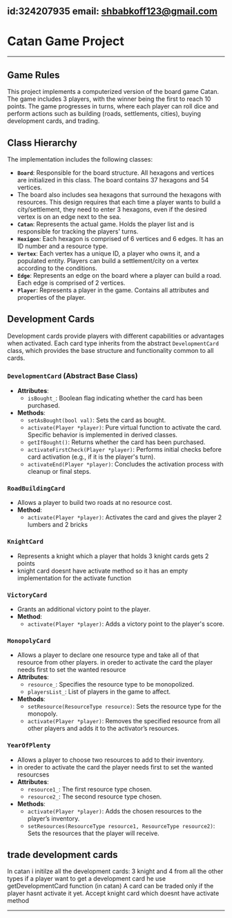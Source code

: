 id:324207935
email: shbabkoff123@gmail.com
---
# Catan Game Project
---
## Game Rules
This project implements a computerized version of the board game Catan. The game includes 3 players, with the winner being the first to reach 10 points. The game progresses in turns, where each player can roll dice and perform actions such as building (roads, settlements, cities), buying development cards, and trading.

## Class Hierarchy
The implementation includes the following classes:
- **`Board`**: Responsible for the board structure. All hexagons and vertices are initialized in this class. The board contains 37 hexagons and 54 vertices.
- The board also includes sea hexagons that surround the hexagons with resources. This design requires that each time a player wants to build a city/settlement, they need to enter 3 hexagons, even if the desired vertex is on an edge next to the sea.
- **`Catan`**: Represents the actual game. Holds the player list and is responsible for tracking the players' turns.
- **`Hexigon`**: Each hexagon is comprised of 6 vertices and 6 edges. It has an ID number and a resource type.
- **`Vertex`**: Each vertex has a unique ID, a player who owns it, and a populated entity. Players can build a settlement/city on a vertex according to the conditions.
- **`Edge`**: Represents an edge on the board where a player can build a road. Each edge is comprised of 2 vertices.
- **`Player`**: Represents a player in the game. Contains all attributes and properties of the player.

## Development Cards
Development cards provide players with different capabilities or advantages when activated. Each card type inherits from the abstract `DevelopmentCard` class, which provides the base structure and functionality common to all cards.

### `DevelopmentCard` (Abstract Base Class)
- **Attributes**:
  - `isBought_`: Boolean flag indicating whether the card has been purchased.
- **Methods**:
  - `setAsBought(bool val)`: Sets the card as bought.
  - `activate(Player *player)`: Pure virtual function to activate the card. Specific behavior is implemented in derived classes.
  - `getIfBought()`: Returns whether the card has been purchased.
  - `activateFirstCheck(Player *player)`: Performs initial checks before card activation (e.g., if it is the player's turn).
  - `activateEnd(Player *player)`: Concludes the activation process with cleanup or final steps.

### `RoadBuildingCard`
- Allows a player to build two roads at no resource cost.
- **Method**:
  - `activate(Player *player)`: Activates the card and gives the player 2 lumbers and 2 bricks

### `KnightCard`
- Represents a knight which a player that holds 3 knight cards gets 2 points
- knight card doesnt have activate method so it has an empty implementation for the activate function

### `VictoryCard`
- Grants an additional victory point to the player.
- **Method**:
  - `activate(Player *player)`: Adds a victory point to the player's score.

### `MonopolyCard`
- Allows a player to declare one resource type and take all of that resource from other players.
in oreder to activate the card the player needs first to set the wanted resource
- **Attributes**:
  - `resource_`: Specifies the resource type to be monopolized.
  - `playersList_`: List of players in the game to affect.
- **Methods**:
  - `setResource(ResourceType resource)`: Sets the resource type for the monopoly.
  - `activate(Player *player)`: Removes the specified resource from all other players and adds it to the activator’s resources.

### `YearOfPlenty`
- Allows a player to choose two resources to add to their inventory.
- in oreder to activate the card the player needs first to set the wanted resourcses
- **Attributes**:
  - `resource1_`: The first resource type chosen.
  - `resource2_`: The second resource type chosen.
- **Methods**:
  - `activate(Player *player)`: Adds the chosen resources to the player’s inventory.
  - `setResources(ResourceType resource1, ResourceType resource2)`: Sets the resources that the player will receive.

## trade development cards
In catan i initilze all the development cards: 3 knight and 4 from all the other types
if a player want to get a development card he use getDevelopmentCard function (in catan)
A card can be traded only if the player hasnt activate it yet.
Accept knight card which doesnt have activate method

---
